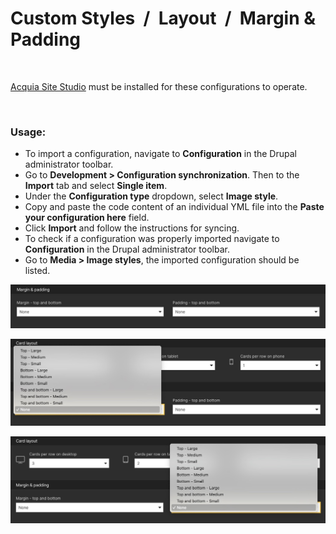 # Custom Styles&nbsp;&nbsp;/&nbsp;&nbsp;Layout&nbsp;&nbsp;/&nbsp;&nbsp;Margin & Padding

<p>&nbsp;</p>

[Acquia Site Studio](https://www.acquia.com/products/drupal-cloud/site-studio) must be installed for these configurations to operate.

<p>&nbsp;</p>

### Usage:

- To import a configuration, navigate to **Configuration** in the Drupal administrator toolbar.
- Go to **Development > Configuration synchronization**. Then to the **Import** tab and select **Single item**.
- Under the **Configuration type** dropdown, select **Image style**.
- Copy and paste the code content of an individual YML file into the **Paste your configuration here** field.
- Click **Import** and follow the instructions for syncing.
- To check if a configuration was properly imported navigate to **Configuration** in the Drupal administrator toolbar.
- Go to **Media > Image styles**, the imported configuration should be listed.

![Screenshot](screenshot1.jpg)

![Screenshot](screenshot2.jpg)

![Screenshot](screenshot3.jpg)
